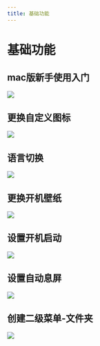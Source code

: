 ```yaml
---
title: 基础功能
---
```


# **基础功能**

## mac版新手使用入门

<a href="https://www.bilibili.com/video/BV1ZN4y1b7un/" target="_blank" ><img src='https://hotspot-oss-bucket.oss-cn-shenzhen.aliyuncs.com/manual/zh_CN/A基础功能/mac版本Touchbar使用教程.jpg'/></a>

## 更换自定义图标

<a href="https://www.bilibili.com/video/BV1J8411677z/" target="_blank" ><img src='https://hotspot-oss-bucket.oss-cn-shenzhen.aliyuncs.com/manual/zh_CN/A基础功能/A002更换语言教程.jpg'/></a>

## 语言切换

<a href="https://www.bilibili.com/video/BV1d94y1G7QH/" target="_blank" ><img src='https://hotspot-oss-bucket.oss-cn-shenzhen.aliyuncs.com/manual/zh_CN/A基础功能/A002更换语言教程.jpg'/></a>

## 更换开机壁纸

<a href="https://www.bilibili.com/video/BV1VV4y1e7yk/" target="_blank" ><img src='https://hotspot-oss-bucket.oss-cn-shenzhen.aliyuncs.com/manual/zh_CN/A基础功能/A003更换开机壁纸.jpg'/></a>

## 设置开机启动

<a href="https://www.bilibili.com/video/BV1mz4y1P7Qv/" target="_blank" ><img src='https://hotspot-oss-bucket.oss-cn-shenzhen.aliyuncs.com/manual/zh_CN/A基础功能/A004设置开机自启动.jpg'/></a>

## 设置自动息屏

<a href="https://www.bilibili.com/video/BV1Qu4y1N7rh/" target="_blank" ><img src='https://hotspot-oss-bucket.oss-cn-shenzhen.aliyuncs.com/manual/zh_CN/A基础功能/A005设置自动息屏.jpg'/></a>


## 创建二级菜单-文件夹

<a href="https://www.bilibili.com/video/BV1aa4y1Q7km/" target="_blank" ><img src='https://hotspot-oss-bucket.oss-cn-shenzhen.aliyuncs.com/manual/zh_CN/A基础功能/A006创建二级菜单（文件夹）.jpg'/></a>